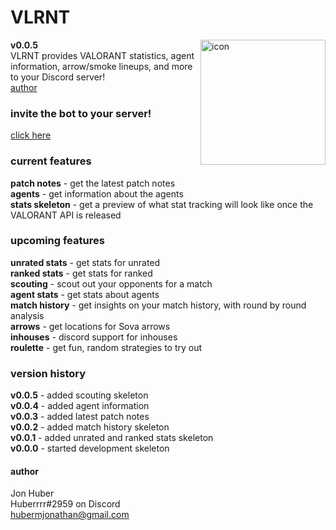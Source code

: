 # VLRNT
**v0.0.5** <img src="https://hubermjonathan-vlrnt.herokuapp.com/icon" align="right" alt="icon" width="200px" height="200px"></br>
VLRNT provides VALORANT statistics, agent information, arrow/smoke lineups, and more to your Discord server!</br>
[author](#author)

### invite the bot to your server!
[click here](https://discordapp.com/oauth2/authorize?client_id=717125416858550322&permissions=51200&scope=bot)
### current features
**patch notes** - get the latest patch notes</br>
**agents** - get information about the agents</br>
**stats skeleton** - get a preview of what stat tracking will look like once the VALORANT API is released</br>
### upcoming features
**unrated stats** - get stats for unrated</br>
**ranked stats** - get stats for ranked</br>
**scouting** - scout out your opponents for a match</br>
**agent stats** - get stats about agents</br>
**match history** - get insights on your match history, with round by round analysis</br>
**arrows** - get locations for Sova arrows</br>
**inhouses** - discord support for inhouses</br>
**roulette** - get fun, random strategies to try out</br>
### version history
**v0.0.5** - added scouting skeleton</br>
**v0.0.4** - added agent information</br>
**v0.0.3** - added latest patch notes</br>
**v0.0.2** - added match history skeleton</br>
**v0.0.1** - added unrated and ranked stats skeleton</br>
**v0.0.0** - started development skeleton</br>
#### author
Jon Huber</br>
Huberrrr#2959 on Discord</br>
[hubermjonathan@gmail.com](mailto:hubermjonathan@gmail.com)
